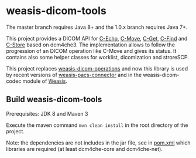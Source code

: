 # weasis-dicom-tools #

The master branch requires Java 8+ and the 1.0.x branch requires Java 7+.

This project provides a DICOM API for [C-Echo](src/main/java/org/weasis/dicom/op/Echo.java), [C-Move](src/main/java/org/weasis/dicom/op/CMove.java), [C-Get](src/main/java/org/weasis/dicom/op/CGet.java), [C-Find](src/main/java/org/weasis/dicom/op/CFind.java) and [C-Store](src/main/java/org/weasis/dicom/op/CStore.java) based on dcm4che3. The implementation allows to follow the progression of an DICOM operation like C-Move and gives its status. It contains also some helper classes for worklist, dicomization and stroreSCP.

This project replaces [weasis-dicom-operations](https://github.com/nroduit/weasis-dicom-operations) and now this library is used by recent versions of [weasis-pacs-connector](https://github.com/nroduit/weasis-pacs-connector) and in the weasis-dicom-codec module of [Weasis](https://github.com/nroduit/Weasis).

## Build weasis-dicom-tools ##

Prerequisites: JDK 8 and Maven 3

Execute the maven command `mvn clean install` in the root directory of the project.

Note: the dependencies are not includes in the jar file, see in [pom.xml](pom.xml) which libraries are required (at least dcm4che-core and dcm4che-net).